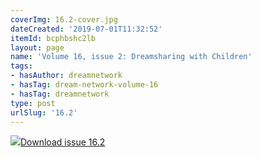 ```yaml
---
coverImg: 16.2-cover.jpg
dateCreated: '2019-07-01T11:32:52'
itemId: bcphbshc2lb
layout: page
name: 'Volume 16, issue 2: Dreamsharing with Children'
tags:
- hasAuthor: dreamnetwork
- hasTag: dream-network-volume-16
- hasTag: dreamnetwork
type: post
urlSlug: '16.2'
---
```

<img class="card-journal-img" src="../images/16.2-rect.jpg"/><a href="../files/pdfs/Volume_16/16.2-Dream-Network-Vol-16-No-2.pdf" download="">Download issue 16.2</a>
